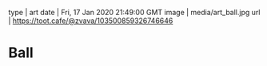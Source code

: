 type | art
date | Fri, 17 Jan 2020 21:49:00 GMT
image | media/art_ball.jpg
url | https://toot.cafe/@zvava/103500859326746646

# Ball

